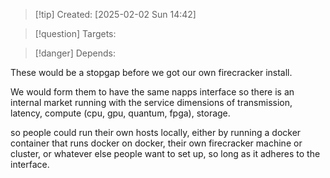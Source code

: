 
>[!tip] Created: [2025-02-02 Sun 14:42]

>[!question] Targets: 

>[!danger] Depends: 

These would be a stopgap before we got our own firecracker install.

We would form them to have the same napps interface so there is an internal market running with the service dimensions of transmission, latency, compute (cpu, gpu, quantum, fpga), storage.

so people could run their own hosts locally, either by running a docker container that runs docker on docker, their own firecracker machine or cluster, or whatever else people want to set up, so long as it adheres to the interface.